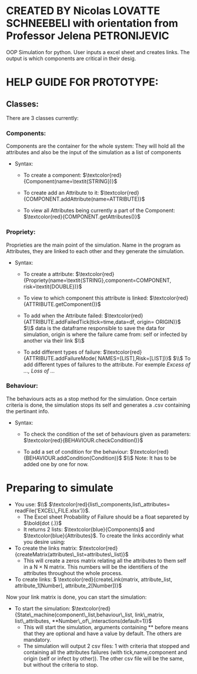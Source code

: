 # CREATED BY Nicolas LOVATTE SCHNEEBELI  with orientation from Professor Jelena PETRONIJEVIC

OOP Simulation for python. User inputs a excel sheet and creates links. The output is which components are critical in their desig. 
# HELP GUIDE FOR PROTOTYPE:

## Classes:

There are 3 classes currently: 

### Components:

Components are the container for the whole system: They will hold all the attributes and also be the input of the simulation as a list of components


- Syntax: 

    - To create a component: $\textcolor{red}{Component(name=\textit{STRING})}$

    - To create add an Attribute to it: $\textcolor{red}{COMPONENT.addAttribute(name=ATTRIBUTE)}$

    - To view all Attributes being currently a part of the Component: $\textcolor{red}{COMPONENT.getAttributes()}$

### Propriety:

Proprieties are the main point of the simulation. Name in the program as Attributes, they are linked to each other and they generate the simulation.

- Syntax: 

    - To create a attribute: $\textcolor{red}{Propriety(name=\textit{STRING},component=COMPONENT, risk=\textit{DOUBLE})}$

    - To view to which component this attribute is linked: $\textcolor{red}{ATTRIBUTE.getComponent()}$

    - To add when the Attribute failed: $\textcolor{red}{ATTRIBUTE.addFailedTick(tick=time,data=df, origin= ORIGIN)}$ $\\$
    data is the dataframe responsible to save the data for simulation,
    origin is where the failure came from: self or infected by another via their link $\\$

    - To add different types of failure: $\textcolor{red}{ATTRIBUTE.addFailureMode( NAMES=[LIST],Risk=[LIST])}$ $\\$
    To add different types of failures to the attribute. For exemple $\textit{Excess of ..., Loss of ...}$

### Behaviour:

The behaviours acts as a stop method for the simulation. Once certain criteria is done, the simulation stops its self and generates a .csv containing the pertinant info.

- Syntax: 

    - To check the condition of the set of behaviours given as parameters: $\textcolor{red}{BEHAVIOUR.checkCondition()}$

    - To add a set of condition for the behaviour: $\textcolor{red}{BEHAVIOUR.addCondition(Condition)}$ $\\$
    Note: It has to be added one by one for now.


# Preparing to simulate

- You use: $\\$
$\textcolor{red}{list\_components,list\_attributes= readFile('EXCEL\_FILE.xlsx')}$. 
    - The Excel sheet Probability of Failure should be a float separeted by $\bold{dot (.)}$ 
    - It returns 2 lists: $\textcolor{blue}{Components}$ and $\textcolor{blue}{Attributes}$. To create the links accordinly what you desire using: 
- To create the links matrix: $\textcolor{red}{createMatrix(attributes\_list=attributes\_list)}$  
    - This will create a zeros matrix relating all the attributes to them self in a N $\times$ N matrix. This numbers will be the identifiers of the attributes throughout the whole process. 
- To create links: $ \textcolor{red}{createLink(matrix, attribute\_list, attribute_1[Number], attribute_2[Number])}$ 

Now your link matrix is done, you can start the simulation:
- To start the simulation: $\textcolor{red}{State\_machine(component\_list,behaviour\_list, link\_matrix, list\_attributes, **Number\_of\_interactions(default=1)}$
    - This will start the simulation, arguments containing ** before means that they are optional and have a value by default. The others are mandatory.
    - The simulation will output 2 csv files: 1 with criteria that stopped and containing all the attributes failures (with tick,name,component and origin (self or infect by other)). The other csv file will be the same, but without the criteria to stop.  